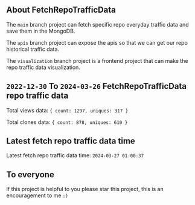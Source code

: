## About FetchRepoTrafficData

The `main` branch project can fetch specific repo everyday traffic data and save them in the MongoDB.

The `apis` branch project can expose the apis so that we can get our repo historical traffic data.

The `visualization` branch project is a frontend project that can make the repo traffic data visualization.

## `2022-12-30` To `2024-03-26` FetchRepoTrafficData repo traffic data

Total views data: `{ count: 1297, uniques: 317 }`

Total clones data: `{ count: 878, uniques: 610 }`

## Latest fetch repo traffic data time

Latest fetch repo traffic data time: `2024-03-27 01:00:37`

## To everyone

If this project is helpful to you please star this project, this is an encouragement to me `:)`



